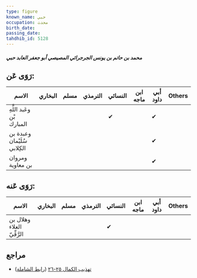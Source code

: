 ```yaml
---
type: figure
known_name: حبي
occupation: محدث
birth_date:
passing_date:
tahdhib_id: 5128
---
```

##### محمد بن حاتم بن يونس الجرجرائي المصيصي أبو جعفر العابد حبي

## رَوَى عَن:
| الاسم                       | البخاري | مسلم | الترمذي | النسائي | ابن ماجه | أبي داود | Others |
| --------------------------- | ------- | ---- | ------- | ------- | -------- | -------- | ------ |
| وعَبد اللَّهِ بْن المبارك   |         |      |         | ✔       |          | ✔        |        |
| وعبدة بن سُلَيْمان الكِلابي |         |      |         |         |          | ✔        |        |
| ومروان بن معاوية            |         |      |         |         |          | ✔        |        |
## رَوَى عَنه:
| الاسم                      | البخاري | مسلم | الترمذي | النسائي | ابن ماجه | أبي داود | Others |
| -------------------------- | ------- | ---- | ------- | ------- | -------- | -------- | ------ |
| وهلال بن العلاء الرَّقِّيّ |         |      |         | ✔       |          |          |        |
## مراجع
- [تهذيب الكمال ٢٥-٢٦](obsidian://open?vault=Tahdhib-al-Kamal&file=Figures/٥١٢٨-محمد%20بن%20حاتم%20بن%20يونس%20الجرجرائي%20المصيصي%20أبو%20جعفر%20العابد%20حبي) ([رابط الشاملة](https://shamela.ws/book/3722/13119))